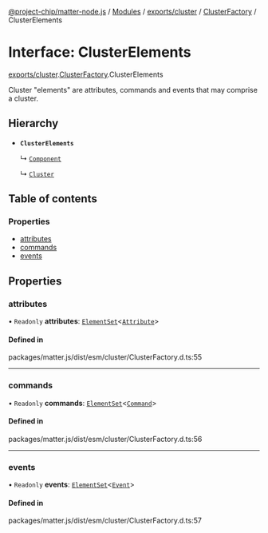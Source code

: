 [@project-chip/matter-node.js](../README.md) / [Modules](../modules.md) / [exports/cluster](../modules/exports_cluster.md) / [ClusterFactory](../modules/exports_cluster.ClusterFactory.md) / ClusterElements

# Interface: ClusterElements

[exports/cluster](../modules/exports_cluster.md).[ClusterFactory](../modules/exports_cluster.ClusterFactory.md).ClusterElements

Cluster "elements" are attributes, commands and events that may comprise
a cluster.

## Hierarchy

- **`ClusterElements`**

  ↳ [`Component`](exports_cluster.ClusterFactory.Component.md)

  ↳ [`Cluster`](exports_cluster.ClusterFactory.Cluster.md)

## Table of contents

### Properties

- [attributes](exports_cluster.ClusterFactory.ClusterElements.md#attributes)
- [commands](exports_cluster.ClusterFactory.ClusterElements.md#commands)
- [events](exports_cluster.ClusterFactory.ClusterElements.md#events)

## Properties

### attributes

• `Readonly` **attributes**: [`ElementSet`](../modules/exports_cluster.ClusterFactory.md#elementset)<[`Attribute`](../modules/exports_cluster.ClusterFactory.md#attribute)\>

#### Defined in

packages/matter.js/dist/esm/cluster/ClusterFactory.d.ts:55

___

### commands

• `Readonly` **commands**: [`ElementSet`](../modules/exports_cluster.ClusterFactory.md#elementset)<[`Command`](../modules/exports_cluster.ClusterFactory.md#command)\>

#### Defined in

packages/matter.js/dist/esm/cluster/ClusterFactory.d.ts:56

___

### events

• `Readonly` **events**: [`ElementSet`](../modules/exports_cluster.ClusterFactory.md#elementset)<[`Event`](../modules/exports_cluster.ClusterFactory.md#event)\>

#### Defined in

packages/matter.js/dist/esm/cluster/ClusterFactory.d.ts:57
